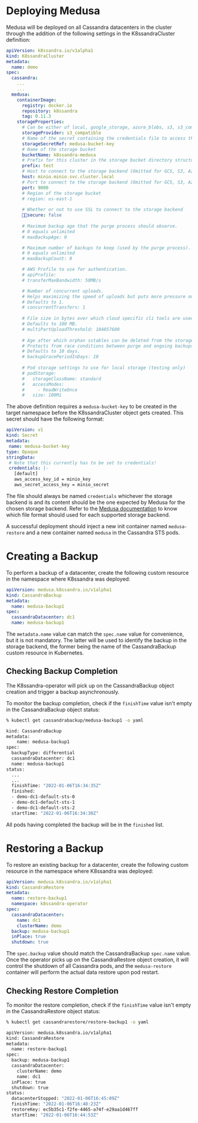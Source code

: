 # Deploying Medusa

Medusa will be deployed on all Cassandra datacenters in the cluster through the addition of the following settings in the K8ssandraCluster definition:

```yaml
apiVersion: k8ssandra.io/v1alpha1
kind: K8ssandraCluster
metadata:
  name: demo
spec:
  cassandra:
    ...
    ...
  medusa:
    containerImage:
      registry: docker.io
      repository: k8ssandra
      tag: 0.11.3
    storageProperties:
      # Can be either of local, google_storage, azure_blobs, s3, s3_compatible, s3_rgw or ibm_storage 
      storageProvider: s3_compatible
      # Name of the secret containing the credentials file to access the backup storage backend
      storageSecretRef: medusa-bucket-key
      # Name of the storage bucket
      bucketName: k8ssandra-medusa
      # Prefix for this cluster in the storage bucket directory structure, used for multitenancy
      prefix: test
      # Host to connect to the storage backend (Omitted for GCS, S3, Azure and local).
      host: minio.minio.svc.cluster.local
      # Port to connect to the storage backend (Omitted for GCS, S3, Azure and local).
      port: 9000
      # Region of the storage bucket
      # region: us-east-1
      
      # Whether or not to use SSL to connect to the storage backend
      secure: false 
      
      # Maximum backup age that the purge process should observe.
      # 0 equals unlimited
      # maxBackupAge: 0

      # Maximum number of backups to keep (used by the purge process).
      # 0 equals unlimited
      # maxBackupCount: 0

      # AWS Profile to use for authentication.
      # apiProfile: 
      # transferMaxBandwidth: 50MB/s

      # Number of concurrent uploads.
      # Helps maximizing the speed of uploads but puts more pressure on the network.
      # Defaults to 1.
      # concurrentTransfers: 1
      
      # File size in bytes over which cloud specific cli tools are used for transfer.
      # Defaults to 100 MB.
      # multiPartUploadThreshold: 104857600
      
      # Age after which orphan sstables can be deleted from the storage backend.
      # Protects from race conditions between purge and ongoing backups.
      # Defaults to 10 days.
      # backupGracePeriodInDays: 10
      
      # Pod storage settings to use for local storage (testing only)
      # podStorage:
      #   storageClassName: standard
      #   accessModes:
      #     - ReadWriteOnce
      #   size: 100Mi
```

The above definition requires a `medusa-bucket-key` to be created in the target namespace before the K8ssandraCluster object gets created. This secret should have the following format: 

```yaml
apiVersion: v1
kind: Secret
metadata:
 name: medusa-bucket-key
type: Opaque
stringData:
 # Note that this currently has to be set to credentials!
 credentials: |-
   [default]
   aws_access_key_id = minio_key
   aws_secret_access_key = minio_secret
```

The file should always be named `credentials` whichever the storage backend is and its content should be the one expected by Medusa for the chosen storage backend.
Refer to the [Medusa documentation](https://github.com/thelastpickle/cassandra-medusa/blob/master/docs/Installation.md) to know which file format should used for each supported storage backend.

A successful deployment should inject a new init container named `medusa-restore` and a new container named `medusa` in the Cassandra STS pods.  

# Creating a Backup

To perform a backup of a datacenter, create the following custom resource in the namespace where K8ssandra was deployed:

```yaml
apiVersion: medusa.k8ssandra.io/v1alpha1
kind: CassandraBackup
metadata:
  name: medusa-backup1
spec:
  cassandraDatacenter: dc1
  name: medusa-backup1
```

The `metadata.name` value can match the `spec.name` value for convenience, but it is not mandatory. The latter will be used to identify the backup in the storage backend, the former being the name of the CassandraBackup custom resource in Kubernetes.

## Checking Backup Completion

The K8ssandra-operator will pick up on the CassandraBackup object creation and trigger a backup asynchronously.

To monitor the backup completion, check if the `finishTime` value isn't empty in the CassandraBackup object status:

```sh
% kubectl get cassandrabackup/medusa-backup1 -o yaml

kind: CassandraBackup
metadata:
    name: medusa-backup1
spec:
  backupType: differential
  cassandraDatacenter: dc1
  name: medusa-backup1
status:
  ...
  ...
  finishTime: "2022-01-06T16:34:35Z"
  finished:
  - demo-dc1-default-sts-0
  - demo-dc1-default-sts-1
  - demo-dc1-default-sts-2
  startTime: "2022-01-06T16:34:30Z"

```

All pods having completed the backup will be in the `finished` list.

# Restoring a Backup

To restore an existing backup for a datacenter, create the following custom resource in the namespace where K8ssandra was deployed:

```yaml
apiVersion: medusa.k8ssandra.io/v1alpha1
kind: CassandraRestore
metadata:
  name: restore-backup1
  namespace: k8ssandra-operator
spec:
  cassandraDatacenter: 
    name: dc1
    clusterName: demo
  backup: medusa-backup1
  inPlace: true
  shutdown: true
```

The `spec.backup` value should match the CassandraBackup `spec.name` value.  
Once the operator picks up on the CassandraRestore object creation, it will control the shutdown of all Cassandra pods, and the `medusa-restore` container will perform the actual data restore upon pod restart.

## Checking Restore Completion

To monitor the restore completion, check if the `finishTime` value isn't empty in the CassandraRestore object status:

```sh
% kubectl get cassandrarestore/restore-backup1 -o yaml

apiVersion: medusa.k8ssandra.io/v1alpha1
kind: CassandraRestore
metadata:
  name: restore-backup1
spec:
  backup: medusa-backup1
  cassandraDatacenter:
    clusterName: demo
    name: dc1
  inPlace: true
  shutdown: true
status:
  datacenterStopped: "2022-01-06T16:45:09Z"
  finishTime: "2022-01-06T16:48:23Z"
  restoreKey: ec5b35c1-f2fe-4465-a74f-e29aa1d467ff
  startTime: "2022-01-06T16:44:53Z"
```
